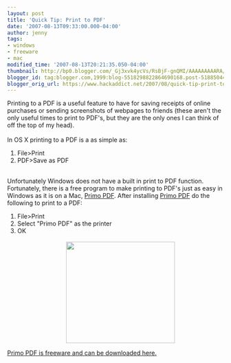 ```yaml
---
layout: post
title: 'Quick Tip: Print to PDF'
date: '2007-08-13T09:33:00.000-04:00'
author: jenny
tags:
- windows
- freeware
- mac
modified_time: '2007-08-13T20:21:35.050-04:00'
thumbnail: http://bp0.blogger.com/_Gj3xvk4ycVs/RsBjF-gnQMI/AAAAAAAAARA/BLIroYriGZ0/s72-c/pdf.jpg
blogger_id: tag:blogger.com,1999:blog-5518298822864690168.post-5188504434050023093
blogger_orig_url: https://www.hackaddict.net/2007/08/quick-tip-print-to-pdf.html
---
```


Printing to a PDF is a useful feature to have for saving receipts of online purchases or sending screenshots of webpages to friends (these aren't the only useful times to print to PDF's, but they are the only ones I can think of off the top of my head).<br /><br />In OS X printing to a PDF is a as simple as:<br /><ol><li>File>Print</li><li>PDF>Save as PDF<br /><br /><a onblur="try {parent.deselectBloggerImageGracefully();} catch(e) {}" href="http://bp0.blogger.com/_Gj3xvk4ycVs/RsBjF-gnQMI/AAAAAAAAARA/BLIroYriGZ0/s1600-h/pdf.jpg"><img style="margin: 0px auto 10px; display: block; text-align: center; cursor: pointer;" src="http://bp0.blogger.com/_Gj3xvk4ycVs/RsBjF-gnQMI/AAAAAAAAARA/BLIroYriGZ0/s320/pdf.jpg" alt="" id="BLOGGER_PHOTO_ID_5098183732513685698" border="0" /></a></li></ol>Unfortunately Windows does not have a built in print to PDF function. Fortunately, there is a free program to make printing to PDF's just as easy in Windows as it is on a Mac, <a href="http://www.primopdf.com/">Primo PDF</a>.  After installing <a href="http://www.primopdf.com/">Primo PDF</a> do the following to print to a PDF:<br /><ol><li>File>Print</li><li>Select "Primo PDF" as the printer</li><li>OK<br /><br /><a onblur="try {parent.deselectBloggerImageGracefully();} catch(e) {}" href="http://bp0.blogger.com/_Gj3xvk4ycVs/RsBh2-gnQLI/AAAAAAAAAQ4/DaPdnYdqYb0/s1600-h/Untitled-1.jpg"><img style="margin: 0px auto 10px; display: block; text-align: center; cursor: pointer; width: 253px; height: 236px;" src="http://bp0.blogger.com/_Gj3xvk4ycVs/RsBh2-gnQLI/AAAAAAAAAQ4/DaPdnYdqYb0/s320/Untitled-1.jpg" alt="" id="BLOGGER_PHOTO_ID_5098182375304020146" border="0" /></a></li></ol><a href="http://www.download.com/3000-10743_4-10660924.html">Primo PDF is freeware and can be downloaded here.</a>